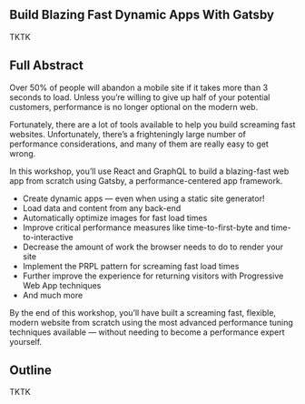 ## Build Blazing Fast Dynamic Apps With Gatsby

TKTK

## Full Abstract

Over 50% of people will abandon a mobile site if it takes more than 3 seconds to load. Unless you’re willing to give up half of your potential customers, performance is no longer optional on the modern web.

Fortunately, there are a lot of tools available to help you build screaming fast websites. Unfortunately, there’s a frighteningly large number of performance considerations, and many of them are really easy to get wrong.

In this workshop, you’ll use React and GraphQL to build a blazing-fast web app from scratch using Gatsby, a performance-centered app framework.

*   Create dynamic apps — even when using a static site generator!
*   Load data and content from any back-end
*   Automatically optimize images for fast load times
*   Improve critical performance measures like time-to-first-byte and time-to-interactive
*   Decrease the amount of work the browser needs to do to render your site
*   Implement the PRPL pattern for screaming fast load times
*   Further improve the experience for returning visitors with Progressive Web App techniques
*   And much more

By the end of this workshop, you’ll have built a screaming fast, flexible, modern website from scratch using the most advanced performance tuning techniques available — without needing to become a performance expert yourself.

## Outline

TKTK
